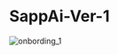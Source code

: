 # SappAi-Ver-1
![onbording_1](https://github.com/caiquocdat/SappAi-Ver-1/assets/71485766/0d94b777-dab7-4516-a500-e581876fd8d5)
